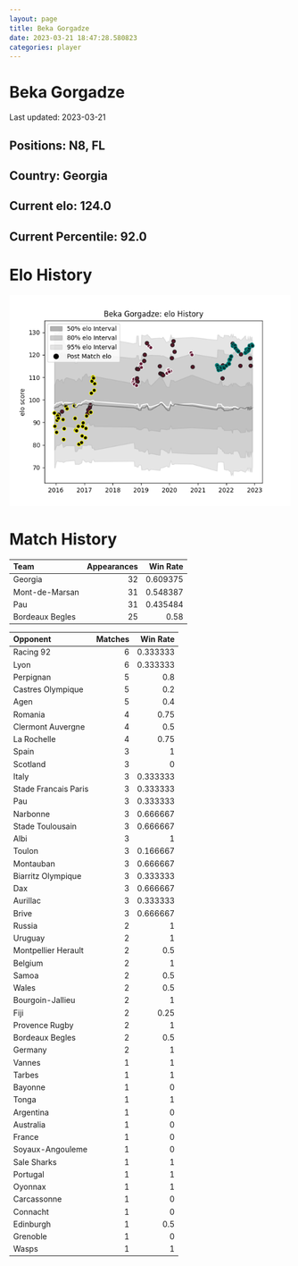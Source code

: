 ```yaml
---  
layout: page  
title: Beka Gorgadze  
date: 2023-03-21 18:47:28.580823  
categories: player  
---
```

# Beka Gorgadze


Last updated: 2023-03-21
## Positions: N8, FL

## Country: Georgia

## Current elo: 124.0

## Current Percentile: 92.0

# Elo History


![elo history](history_BekaGorgadze.png)
# Match History


| Team            |   Appearances |   Win Rate |
|:----------------|--------------:|-----------:|
| Georgia         |            32 |   0.609375 |
| Mont-de-Marsan  |            31 |   0.548387 |
| Pau             |            31 |   0.435484 |
| Bordeaux Begles |            25 |   0.58     |

| Opponent             |   Matches |   Win Rate |
|:---------------------|----------:|-----------:|
| Racing 92            |         6 |   0.333333 |
| Lyon                 |         6 |   0.333333 |
| Perpignan            |         5 |   0.8      |
| Castres Olympique    |         5 |   0.2      |
| Agen                 |         5 |   0.4      |
| Romania              |         4 |   0.75     |
| Clermont Auvergne    |         4 |   0.5      |
| La Rochelle          |         4 |   0.75     |
| Spain                |         3 |   1        |
| Scotland             |         3 |   0        |
| Italy                |         3 |   0.333333 |
| Stade Francais Paris |         3 |   0.333333 |
| Pau                  |         3 |   0.333333 |
| Narbonne             |         3 |   0.666667 |
| Stade Toulousain     |         3 |   0.666667 |
| Albi                 |         3 |   1        |
| Toulon               |         3 |   0.166667 |
| Montauban            |         3 |   0.666667 |
| Biarritz Olympique   |         3 |   0.333333 |
| Dax                  |         3 |   0.666667 |
| Aurillac             |         3 |   0.333333 |
| Brive                |         3 |   0.666667 |
| Russia               |         2 |   1        |
| Uruguay              |         2 |   1        |
| Montpellier Herault  |         2 |   0.5      |
| Belgium              |         2 |   1        |
| Samoa                |         2 |   0.5      |
| Wales                |         2 |   0.5      |
| Bourgoin-Jallieu     |         2 |   1        |
| Fiji                 |         2 |   0.25     |
| Provence Rugby       |         2 |   1        |
| Bordeaux Begles      |         2 |   0.5      |
| Germany              |         2 |   1        |
| Vannes               |         1 |   1        |
| Tarbes               |         1 |   1        |
| Bayonne              |         1 |   0        |
| Tonga                |         1 |   1        |
| Argentina            |         1 |   0        |
| Australia            |         1 |   0        |
| France               |         1 |   0        |
| Soyaux-Angouleme     |         1 |   0        |
| Sale Sharks          |         1 |   1        |
| Portugal             |         1 |   1        |
| Oyonnax              |         1 |   1        |
| Carcassonne          |         1 |   0        |
| Connacht             |         1 |   0        |
| Edinburgh            |         1 |   0.5      |
| Grenoble             |         1 |   0        |
| Wasps                |         1 |   1        |